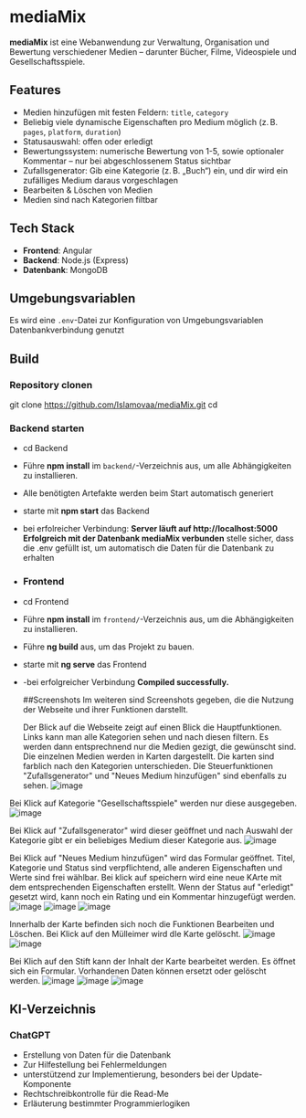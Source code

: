 # mediaMix

**mediaMix** ist eine Webanwendung zur Verwaltung, Organisation und Bewertung verschiedener Medien – darunter Bücher, Filme, Videospiele und Gesellschaftsspiele.

## Features

- Medien hinzufügen mit festen Feldern: `title`, `category`
- Beliebig viele dynamische Eigenschaften pro Medium möglich (z. B. `pages`, `platform`, `duration`)
- Statusauswahl: offen oder erledigt
- Bewertungssystem: numerische Bewertung von 1-5, sowie optionaler Kommentar – nur bei abgeschlossenem Status sichtbar
- Zufallsgenerator: Gib eine Kategorie (z. B. „Buch“) ein, und dir wird ein zufälliges Medium daraus vorgeschlagen
- Bearbeiten & Löschen von Medien
- Medien sind nach Kategorien filtbar

## Tech Stack

- **Frontend**: Angular
- **Backend**: Node.js (Express)
- **Datenbank**: MongoDB

## Umgebungsvariablen

Es wird eine `.env`-Datei zur Konfiguration von Umgebungsvariablen  Datenbankverbindung genutzt  

## Build

### Repository clonen
git clone https://github.com/Islamovaa/mediaMix.git
cd 

### Backend starten
- cd Backend
- Führe **npm install** im `backend/`-Verzeichnis aus, um alle Abhängigkeiten zu installieren.
- Alle benötigten Artefakte werden beim Start automatisch generiert
- starte mit **npm start** das Backend
- bei erfolreicher Verbindung: **Server läuft auf http://localhost:5000
Erfolgreich mit der Datenbank mediaMix verbunden**
stelle sicher, dass die .env gefüllt ist, um automatisch die Daten für die Datenbank zu erhalten

- ### Frontend
- cd Frontend
- Führe **npm install** im `frontend/`-Verzeichnis aus, um die Abhängigkeiten zu installieren.
- Führe **ng build** aus, um das Projekt zu bauen.
- starte mit **ng serve** das Frontend
- -bei erfolgreicher Verbindung **Compiled successfully.**

  ##Screenshots
  Im weiteren sind Screenshots gegeben, die die Nutzung der Webseite und ihrer Funktionen darstellt.
  
  Der Blick auf die Webseite zeigt auf einen Blick die Hauptfunktionen. Links kann man alle Kategorien sehen und nach diesen filtern. Es werden dann entsprechnend nur die Medien gezigt, die gewünscht sind. Die einzelnen Medien werden in Karten dargestellt. Die karten sind farblich nach den Kategorien unterschieden. Die Steuerfunktionen "Zufallsgenerator" und "Neues Medium hinzufügen" sind ebenfalls zu sehen. 
  ![image](https://github.com/user-attachments/assets/e71bc0ec-8979-4464-91cb-3bcfe753bbee)

Bei Klick auf Kategorie "Gesellschaftsspiele" werden nur diese ausgegeben. 
![image](https://github.com/user-attachments/assets/6ea67d05-d696-480f-a231-d743a710fdb4)

Bei Klick auf "Zufallsgenerator" wird dieser geöffnet und nach Auswahl der Kategorie gibt er ein beliebiges Medium dieser Kategorie aus. 
![image](https://github.com/user-attachments/assets/6452382d-a662-4461-b8d9-e6075a09ad6b)

Bei Klick auf "Neues Medium hinzufügen" wird das Formular geöffnet. Titel, Kategorie und Status sind verpflichtend, alle anderen Eigenschaften und Werte sind frei wählbar. Bei klick auf speichern wird eine neue KArte mit dem entsprechenden Eigenschaften erstellt. Wenn der Status auf "erledigt" gesetzt wird, kann noch ein Rating und ein Kommentar hinzugefügt werden.
![image](https://github.com/user-attachments/assets/217bcbcd-b04a-4815-b905-277a2a133330)
![image](https://github.com/user-attachments/assets/e056cd66-b53a-4df4-9aa0-ee550d86983a)
![image](https://github.com/user-attachments/assets/970383bd-bf34-4115-a5f4-e9c9ac0ac50d)

Innerhalb der Karte befinden sich noch die Funktionen Bearbeiten und Löschen. Bei Klick auf den Mülleimer wird dIe Karte gelöscht. 
![image](https://github.com/user-attachments/assets/d7e53884-86eb-498e-b551-5efe690f5aa1)
![image](https://github.com/user-attachments/assets/d93a6ea9-8f78-4923-8c70-63f2d11354ff)

Bei Klich auf den Stift kann der Inhalt der Karte bearbeitet werden. Es öffnet sich ein Formular. Vorhandenen Daten können ersetzt oder gelöscht werden. 
![image](https://github.com/user-attachments/assets/ce9c3942-3df1-4569-b121-d90627be4498)
![image](https://github.com/user-attachments/assets/a08b434a-6403-4c2b-b28d-0d44101a7d75)
![image](https://github.com/user-attachments/assets/102eb0b5-be33-469e-8481-81fde139e53b)

## KI-Verzeichnis
### ChatGPT
- Erstellung von Daten für die Datenbank
- Zur Hilfestellung bei Fehlermeldungen
- unterstützend zur Implementierung, besonders bei der Update-Komponente
- Rechtschreibkontrolle für die Read-Me
- Erläuterung bestimmter Programmierlogiken
